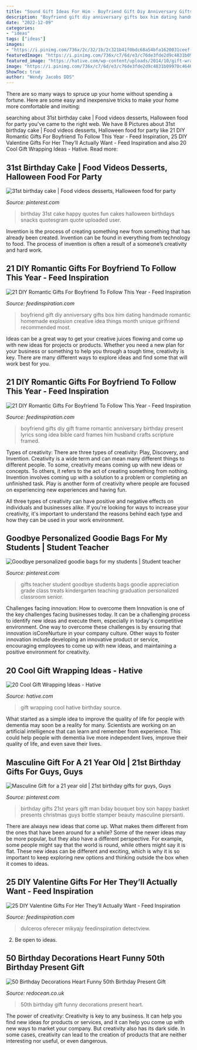 ```yaml
---
title: "Sound Gift Ideas For Him - Boyfriend Gift Diy Anniversary Gifts Box Him Dating Handmade Romantic Homemade Explosion Creative Idea Things Month Unique Girlfriend Recommended Most"
description: "Boyfriend gift diy anniversary gifts box him dating handmade romantic homemade explosion creative idea things month unique girlfriend recommended most"
date: "2022-12-09"
categories:
- "ideas"
tags: ["ideas"]
images:
- "https://i.pinimg.com/736x/2c/32/1b/2c321b41f0bdc68a54bfa1620031ceef--boss-gifts-man-gifts.jpg"
featuredImage: "https://i.pinimg.com/736x/c7/6d/e3/c76de3fde2d9c4831b09970c4640aee1--student-gifts-teacher-gifts.jpg"
featured_image: "https://hative.com/wp-content/uploads/2014/10/gift-wrapping-ideas/2-cool-gift-wrapping-ideas.jpg"
image: "https://i.pinimg.com/736x/c7/6d/e3/c76de3fde2d9c4831b09970c4640aee1--student-gifts-teacher-gifts.jpg"
ShowToc: true
author: "Wendy Jacobs DDS"
---
```



There are so many ways to spruce up your home without spending a fortune. Here are some easy and inexpensive tricks to make your home more comfortable and inviting:

	

		
searching about 31st birthday cake | Food videos desserts, Halloween food for party you've came to the right web. We have 8 Pictures about 31st birthday cake | Food videos desserts, Halloween food for party like 21 DIY Romantic Gifts For Boyfriend To Follow This Year - Feed Inspiration, 25 DIY Valentine Gifts For Her They’ll Actually Want - Feed Inspiration and also 20 Cool Gift Wrapping Ideas - Hative. Read more:
		
    
## 31st Birthday Cake | Food Videos Desserts, Halloween Food For Party

<img loading=lazy src="https://i.pinimg.com/736x/e5/3a/a7/e53aa72d85b2bae50b4acabdf24a3ce5--st-birthday-birthday-fun.jpg" onerror="this.onerror=null;this.src='https://tse3.mm.bing.net/th?id=OIP.WrJ3urewn1hGY7tWYyotDgHaJ6&amp;pid=15.1';" alt="31st birthday cake | Food videos desserts, Halloween food for party">

_Source: pinterest.com_

>birthday 31st cake happy quotes fun cakes halloween birthdays snacks quotesgram quote uploaded user. 

	

Invention is the process of creating something new from something that has already been created. Invention can be found in everything from technology to food. The process of invention is often a result of a someone’s creativity and hard work.

    
## 21 DIY Romantic Gifts For Boyfriend To Follow This Year - Feed Inspiration

<img loading=lazy src="http://feedinspiration.com/wp-content/uploads/2016/12/explosion-box.jpg" onerror="this.onerror=null;this.src='https://tse3.mm.bing.net/th?id=OIP.QC5wE7YIiqPdfEjSU5uX_wHaLH&amp;pid=15.1';" alt="21 DIY Romantic Gifts For Boyfriend To Follow This Year - Feed Inspiration">

_Source: feedinspiration.com_

>boyfriend gift diy anniversary gifts box him dating handmade romantic homemade explosion creative idea things month unique girlfriend recommended most. 

	

Ideas can be a great way to get your creative juices flowing and come up with new ideas for projects or products. Whether you need a new plan for your business or something to help you through a tough time, creativity is key. There are many different ways to explore ideas and find some that will work best for you.

    
## 21 DIY Romantic Gifts For Boyfriend To Follow This Year - Feed Inspiration

<img loading=lazy src="http://feedinspiration.com/wp-content/uploads/2016/12/Song-Lyrics-Picture-Frame.jpg" onerror="this.onerror=null;this.src='https://tse2.mm.bing.net/th?id=OIP.ftPEk70mg4zsrQp5fRsTtAHaJ4&amp;pid=15.1';" alt="21 DIY Romantic Gifts For Boyfriend To Follow This Year - Feed Inspiration">

_Source: feedinspiration.com_

>boyfriend gifts diy gift frame romantic anniversary birthday present lyrics song idea bible card frames him husband crafts scripture framed. 

	

Types of creativity: There are three types of creativity: Play, Discovery, and Invention.
Creativity is a wide term and can mean many different things to different people. To some, creativity means coming up with new ideas or concepts. To others, it refers to the act of creating something from nothing.
Invention involves coming up with a solution to a problem or completing an unfinished task. Play is another form of creativity where people are focused on experiencing new experiences and having fun.

All three types of creativity can have positive and negative effects on individuals and businesses alike. If you're looking for ways to increase your creativity, it's important to understand the reasons behind each type and how they can be used in your work environment.

    
## Goodbye Personalized Goodie Bags For My Students | Student Teacher

<img loading=lazy src="https://i.pinimg.com/736x/c7/6d/e3/c76de3fde2d9c4831b09970c4640aee1--student-gifts-teacher-gifts.jpg" onerror="this.onerror=null;this.src='https://tse4.mm.bing.net/th?id=OIP.3esgHilWjalkgFdO6EPdhAHaJ3&amp;pid=15.1';" alt="Goodbye personalized goodie bags for my students | Student teacher">

_Source: pinterest.com_

>gifts teacher student goodbye students bags goodie appreciation grade class treats kindergarten teaching graduation personalized classroom senior. 

	

Challenges facing innovation: How to overcome them
Innovation is one of the key challenges facing businesses today. It can be a challenging process to identify new ideas and execute them, especially in today's competitive environment. One way to overcome these challenges is by ensuring that innovation isCoreNurture in your company culture. Other ways to foster innovation include developing an innovative product or service, encouraging employees to come up with new ideas, and maintaining a positive environment for creativity.

    
## 20 Cool Gift Wrapping Ideas - Hative

<img loading=lazy src="https://hative.com/wp-content/uploads/2014/10/gift-wrapping-ideas/2-cool-gift-wrapping-ideas.jpg" onerror="this.onerror=null;this.src='https://tse4.mm.bing.net/th?id=OIP.iX8UAdzo3q4mvijwzBCFEwHaKX&amp;pid=15.1';" alt="20 Cool Gift Wrapping Ideas - Hative">

_Source: hative.com_

>gift wrapping cool hative birthday source. 

	

What started as a simple idea to improve the quality of life for people with dementia may soon be a reality for many. Scientists are working on an artificial intelligence that can learn and remember from experience. This could help people with dementia live more independent lives, improve their quality of life, and even save their lives.

    
## Masculine Gift For A 21 Year Old | 21st Birthday Gifts For Guys, Guys

<img loading=lazy src="https://i.pinimg.com/736x/2c/32/1b/2c321b41f0bdc68a54bfa1620031ceef--boss-gifts-man-gifts.jpg" onerror="this.onerror=null;this.src='https://tse2.mm.bing.net/th?id=OIP.JYjg1JD2GOiEUV4md9k-sQHaJ4&amp;pid=15.1';" alt="Masculine Gift for a 21 year old | 21st birthday gifts for guys, Guys">

_Source: pinterest.com_

>birthday gifts 21st years gift man bday bouquet boy son happy basket presents christmas guys bottle stamper beauty masculine piersanti. 

	

There are always new ideas that come up. What makes them different from the ones that have been around for a while? Some of the newer ideas may be more popular, but they also have a different perspective. For example, some people might say that the world is round, while others might say it is flat. These new ideas can be different and exciting, which is why it is so important to keep exploring new options and thinking outside the box when it comes to ideas.

    
## 25 DIY Valentine Gifts For Her They’ll Actually Want - Feed Inspiration

<img loading=lazy src="https://www.feedinspiration.com/wp-content/uploads/2016/12/DIY-Valentine-Day-Gift-For-Her.jpg" onerror="this.onerror=null;this.src='https://tse1.mm.bing.net/th?id=OIP.rr4B09CrsZU28mAC1q2g0AHaLH&amp;pid=15.1';" alt="25 DIY Valentine Gifts For Her They’ll Actually Want - Feed Inspiration">

_Source: feedinspiration.com_

>dulceros oferecer mikyajy feedinspiration detectview. 

	

2. Be open to ideas.

    
## 50 Birthday Decorations Heart Funny 50th Birthday Present Gift

<img loading=lazy src="https://www.redocean.co.uk/image/cache/products/13912/image07_2000-1500x1500.jpg" onerror="this.onerror=null;this.src='https://tse2.mm.bing.net/th?id=OIP.7PEaulD6aqEMKQJCYfy-6QHaHa&amp;pid=15.1';" alt="50 Birthday Decorations Heart Funny 50th Birthday Present Gift">

_Source: redocean.co.uk_

>50th birthday gift funny decorations present heart. 

	

The power of creativity:
Creativity is key to any business. It can help you find new ideas for products or services, and it can help you come up with new ways to market your company. But creativity also has its dark side. In some cases, creativity can lead to the creation of products that are neither interesting nor useful, or even dangerous.

